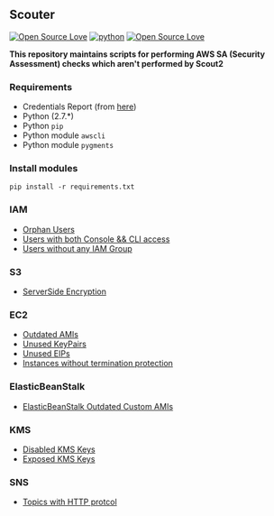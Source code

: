 ## Scouter

[![Open Source Love](https://badges.frapsoft.com/os/v1/open-source.svg?v=102)](https://github.com/ellerbrock/open-source-badge/)
[![python](https://img.shields.io/badge/python-2.7-blue.svg)](https://www.python.org/downloads/)
[![Open Source Love](https://badges.frapsoft.com/os/mit/mit.svg?v=102)](https://github.com/ellerbrock/open-source-badge/)

**This repository maintains scripts for performing AWS SA (Security Assessment) checks which aren't performed by Scout2**

### Requirements

- Credentials Report (from [here](https://console.aws.amazon.com/iam/home#/credential_report))
- Python (2.7.*)
- Python `pip`
- Python module `awscli`
- Python module `pygments`

### Install modules

	pip install -r requirements.txt

### IAM

* [Orphan Users](https://github.com/Ebryx/Scouter/blob/master/IAM/orphanUsers.py)
* [Users with both Console && CLI access](https://github.com/Ebryx/Scouter/blob/master/IAM/consoleAndCliAccess.py)
* [Users without any IAM Group](https://github.com/Ebryx/Scouter/blob/master/IAM/usersWithoutIAMGroup.py)

### S3

* [ServerSide Encryption](https://github.com/Ebryx/Scouter/blob/master/S3/serverSideEncryption.py)

### EC2

* [Outdated AMIs](https://github.com/Ebryx/Scouter/blob/master/EC2/outdatedAMIs.py)
* [Unused KeyPairs](https://github.com/Ebryx/Scouter/blob/master/EC2/unusedKeyPairs.py)
* [Unused EIPs](https://github.com/Ebryx/Scouter/blob/master/EC2/unusedKeyPairs.py)
* [Instances without termination protection](https://github.com/Ebryx/Scouter/blob/master/EC2/instancesWithoutTerminationProtection.py)

### ElasticBeanStalk

* [ElasticBeanStalk Outdated Custom AMIs](https://github.com/Ebryx/Scouter/blob/master/ElasticBeanStalk/outdatedEBSCustomAMIs.py)

### KMS

* [Disabled KMS Keys](https://github.com/Ebryx/Scouter/blob/master/KMS/disabledKeys.py)
* [Exposed KMS Keys](https://github.com/Ebryx/Scouter/blob/master/KMS/exposedKeys.py)

### SNS

* [Topics with HTTP protcol](https://github.com/Ebryx/Scouter/blob/master/SNS/topicsUtilizingHttpProtocol.py)
